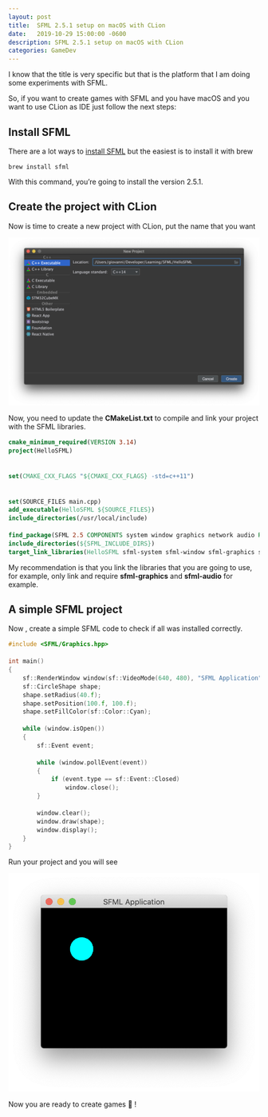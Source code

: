 ```yaml
---
layout: post
title:  SFML 2.5.1 setup on macOS with CLion
date:   2019-10-29 15:00:00 -0600
description: SFML 2.5.1 setup on macOS with CLion
categories: GameDev
---
```


I know that the title is very specific but that is the platform that I am doing some experiments with SFML.

So, if you want to create games with SFML and you have macOS and you want to use CLion as IDE just follow the next steps:

## Install SFML

There are a lot ways to [install SFML](https://www.sfml-dev.org/download.php) but the easiest is to install it with brew

```
brew install sfml
```

With this command, you’re going to install the version 2.5.1.

## Create the project with CLion

Now is time to create a new project with CLion, put the name that you want

![CLion-SFML-Create-Project](/assets/img/gamedev/CLion-SFML-Create-Project.png)

Now, you need to update the **CMakeList.txt** to compile and link your project with the SFML libraries.

```cmake
cmake_minimum_required(VERSION 3.14)
project(HelloSFML)


set(CMAKE_CXX_FLAGS "${CMAKE_CXX_FLAGS} -std=c++11")


set(SOURCE_FILES main.cpp)
add_executable(HelloSFML ${SOURCE_FILES})
include_directories(/usr/local/include)

find_package(SFML 2.5 COMPONENTS system window graphics network audio REQUIRED)
include_directories(${SFML_INCLUDE_DIRS})
target_link_libraries(HelloSFML sfml-system sfml-window sfml-graphics sfml-audio sfml-network)
```

My recommendation is that you link the libraries that you are going to use, for example, only link and require 
**sfml-graphics** and **sfml-audio** for example.

## A simple SFML project

Now , create a simple SFML code to check if all was installed correctly.

```cpp
#include <SFML/Graphics.hpp>

int main()
{
    sf::RenderWindow window(sf::VideoMode(640, 480), "SFML Application");
    sf::CircleShape shape;
    shape.setRadius(40.f);
    shape.setPosition(100.f, 100.f);
    shape.setFillColor(sf::Color::Cyan);

    while (window.isOpen())
    {
        sf::Event event;

        while (window.pollEvent(event))
        {
            if (event.type == sf::Event::Closed)
                window.close();
        }

        window.clear();
        window.draw(shape);
        window.display();
    }
}
```

Run your project and you will see

![SFML-Simple-Program](/assets/img/gamedev/SFML-Simple-Program.png)

Now you are ready to create games 🙂 !